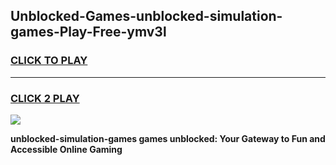 
## Unblocked-Games-unblocked-simulation-games-Play-Free-ymv3l
<h3>
<a href="https://premium76.site?title=unblocked-simulation-games&ref=18A">CLICK TO PLAY</a></h3>
<hr>

<h3>
<a href="https://premium76.site?title=unblocked-simulation-games&ref=18A">CLICK 2 PLAY</a>
  
</h3>

<a href="https://premium76.site?title=unblocked-simulation-games&ref=18A"><img src="https://clearcache.store/games.png"></a>


**unblocked-simulation-games games unblocked: Your Gateway to Fun and Accessible Online Gaming**
